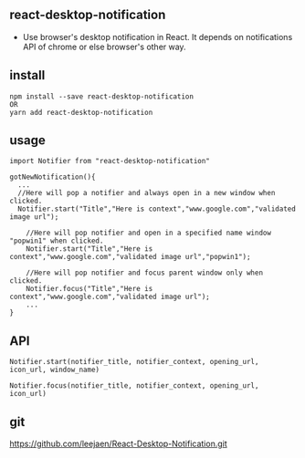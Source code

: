 ## react-desktop-notification

* Use browser's desktop notification in React. It depends on notifications API of chrome or else browser's other way.

## install
```
npm install --save react-desktop-notification
OR
yarn add react-desktop-notification

```

## usage
```
import Notifier from "react-desktop-notification"

gotNewNotification(){
  ...
  //Here will pop a notifier and always open in a new window when clicked.
  Notifier.start("Title","Here is context","www.google.com","validated image url");

	//Here will pop notifier and open in a specified name window "popwin1" when clicked.
	Notifier.start("Title","Here is context","www.google.com","validated image url","popwin1");

	//Here will pop notifier and focus parent window only when clicked.
	Notifier.focus("Title","Here is context","www.google.com","validated image url");
	...
}

```
## API
`Notifier.start(notifier_title, notifier_context, opening_url, icon_url, window_name)`

`Notifier.focus(notifier_title, notifier_context, opening_url, icon_url)`

## git

https://github.com/leejaen/React-Desktop-Notification.git
